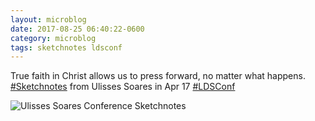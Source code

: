 ```yaml
---
layout: microblog
date: 2017-08-25 06:40:22-0600
category: microblog
tags: sketchnotes ldsconf
---
```

True faith in Christ allows us to press forward, no matter what happens. [#Sketchnotes](/tags/sketchnotes) from Ulisses Soares in Apr 17 [#LDSConf](/tags/ldsconf)

![Ulisses Soares Conference Sketchnotes](/images/microblog/201708250640.jpg)
